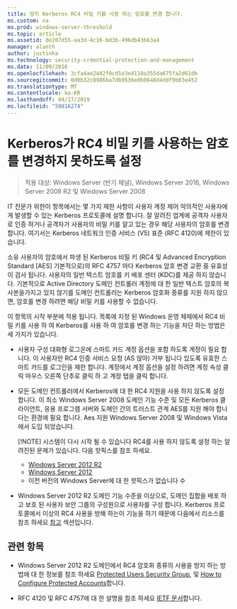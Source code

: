 ```yaml
---
title: 방지 Kerberos RC4 비밀 키를 사용 하는 암호를 변경 합니다.
ms.custom: na
ms.prod: windows-server-threshold
ms.topic: article
ms.assetid: de207d55-aa3d-4c16-bd3b-496db43663a4
manager: alanth
author: justinha
ms.technology: security-crdential-protection-and-management
ms.date: 11/09/2016
ms.openlocfilehash: 3cfa4ae2442f0cd1e3e4110a355da675fa2d61db
ms.sourcegitcommit: 0d0b32c8986ba7db9536e0b8648d4ddf9b03e452
ms.translationtype: MT
ms.contentlocale: ko-KR
ms.lasthandoff: 04/17/2019
ms.locfileid: "59816274"
---
```

# <a name="preventing-kerberos-change-password-that-uses-rc4-secret-keys"></a>Kerberos가 RC4 비밀 키를 사용하는 암호를 변경하지 못하도록 설정

>적용 대상: Windows Server (반기 채널), Windows Server 2016, Windows Server 2008 R2 및 Windows Server 2008

IT 전문가 위한이 항목에서는 몇 가지 제한 사항이 사용자 계정 제어 악의적인 사용자에 게 발생할 수 있는 Kerberos 프로토콜에 설명 합니다. 잘 알려진 업계에 공격자 사용자로 인증 하거나 공격자가 사용자의 비밀 키를 알고 있는 경우 해당 사용자의 암호를 변경 합니다. 여기서는 Kerberos 네트워크 인증 서비스 (V5) 표준 (RFC 4120)에 제한이 있습니다.

소유 사용자의 암호에서 파생 된 Kerberos 비밀 키 (RC4 및 Advanced Encryption Standard [AES] 기본적으로)의 RFC 4757 마다 Kerberos 암호 변경 교환 중 유효성이 검사 됩니다. 사용자의 일반 텍스트 암호를 키 배포 센터 (KDC)를 제공 하지 않습니다. 기본적으로 Active Directory 도메인 컨트롤러 계정에 대 한 일반 텍스트 암호의 복사본을가지고 있지 않기를 도메인 컨트롤러는 Kerberos 암호화 종류를 지원 하지 않으면, 암호를 변경 하려면 해당 비밀 키를 사용할 수 없습니다. 

이 항목의 시작 부분에 적용 됩니다. 목록에 지정 된 Windows 운영 체제에서 RC4 비밀 키를 사용 하 여 Kerberos를 사용 하 여 암호를 변경 하는 기능을 차단 하는 방법은 세 가지가 있습니다.

- 사용자 구성 대화형 로그온에 스마트 카드 계정 옵션을 포함 하도록 계정이 필요 합니다. 이 사용자만 RC4 인증 서비스 요청 (AS 않아) 거부 됩니다 있도록 유효한 스마트 카드를 로그인을 제한 합니다. 계정에서 계정 옵션을 설정 하려면 계정 속성 클릭 마우스 오른쪽 단추로 클릭 하 고 계정 탭을 클릭 합니다. 

- 모든 도메인 컨트롤러에서 Kerberos에 대 한 RC4 지원을 사용 하지 않도록 설정 합니다. 이 최소 Windows Server 2008 도메인 기능 수준 및 모든 Kerberos 클라이언트, 응용 프로그램 서버와 도메인 간의 트러스트 관계 AES를 지원 해야 합니다는 환경에 필요 합니다. Aes 지원 Windows Server 2008 및 Windows Vista에서 도입 되었습니다.

    [!NOTE]
    시스템이 다시 시작 될 수 있습니다 RC4를 사용 하지 않도록 설정 하는 알려진된 문제가 있습니다. 다음 핫픽스를 참조 하세요.
    - [Windows Server 2012 R2](https://support.microsoft.com/en-us/kb/3038261)
    - [Windows Server 2012](https://support.microsoft.com/en-us/kb/3086213)
    - 이전 버전의 Windows Server에 대 한 핫픽스가 없습니다 수

- Windows Server 2012 R2 도메인 기능 수준을 이상으로, 도메인 집합을 배포 하 고 보호 된 사용자 보안 그룹의 구성원으로 사용자를 구성 합니다. Kerberos 프로토콜에서 이상의 RC4 사용을 방해 하는이 기능을 하기 때문에 다음에서 리소스를 참조 하세요 [참고](#see-also) 섹션입니다.

## <a name="see-also"></a>관련 항목

- Windows Server 2012 R2 도메인에서 RC4 암호화 종류의 사용을 방지 하는 방법에 대 한 정보를 참조 하세요 [Protected Users Security Group](/../credentials-protection-and-management/protected-users-security-group.md), 및 [How to Configure Protected Accounts](/../credentials-protection-and-management/how-to-configure-protected-accounts.md)합니다.

- RFC 4120 및 RFC 4757에 대 한 설명을 참조 하세요 [IETF 문서](http://tools.ietf.org/html/)합니다.
